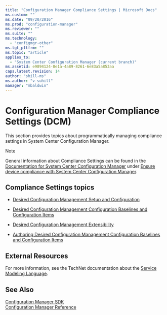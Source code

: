 ```yaml
---
title: "Configuration Manager Compliance Settings | Microsoft Docs"
ms.custom: ""
ms.date: "09/20/2016"
ms.prod: "configuration-manager"
ms.reviewer: ""
ms.suite: ""
ms.technology:
  - "configmgr-other"
ms.tgt_pltfrm: ""
ms.topic: "article"
applies_to:
  - "System Center Configuration Manager (current branch)"
ms.assetid: e9894124-8e1a-4a89-8261-6e83a5a853aa
caps.latest.revision: 14
author: "shill-ms"
ms.author: "v-suhill"
manager: "mbaldwin"
---
```

# Configuration Manager Compliance Settings (DCM)
This section provides topics about programmatically managing compliance settings in System Center Configuration Manager.  

> [!NOTE]
>  General information about Compliance Settings can be found in the [Documentation for System Center Configuration Manager](https://technet.microsoft.com/en-us/library/mt346023.aspx) under [Ensure device compliance with System Center Configuration Manager](https://technet.microsoft.com/en-us/library/mt595717.aspx).  

## Compliance Settings topics  

-   [Desired Configuration Management Setup and Configuration](../../develop/compliance/compliance-settings-setup-and-configuration.md)  

-   [Desired Configuration Management Configuration Baselines and Configuration Items](../../develop/compliance/compliance-settings-baselines-and-configuration-items.md)  

-   [Desired Configuration Management Extensibility](../../develop/compliance/compliance-settings-extensibility.md)  

-   [Authoring Desired Configuration Management Configuration Baselines and Configuration Items](../../develop/compliance/authoring-compliance-settings-configuration-baselines-and-configuration-items.md)  

## External Resources  
 For more information, see the TechNet documentation about the [Service Modeling Language](http://go.microsoft.com/fwlink/?LinkId=270164).  

## See Also  
 [Configuration Manager SDK](../../develop/core/misc/system-center-configuration-manager-sdk.md)   
 [Configuration Manager Reference](../../develop/reference/configuration-manager-reference.md)
